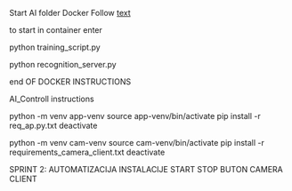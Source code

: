 Start AI folder Docker
Follow [text](AI/instructions.md)

to start in container enter 

python training_script.py

python recognition_server.py


end OF DOCKER INSTRUCTIONS


AI_Controll instructions

python -m venv app-venv
source app-venv/bin/activate
pip install -r req_ap.py.txt
deactivate

python -m venv cam-venv
source cam-venv/bin/activate
pip install -r requirements_camera_client.txt
deactivate


SPRINT 2:
 AUTOMATIZACIJA INSTALACIJE
 START STOP BUTON CAMERA CLIENT









